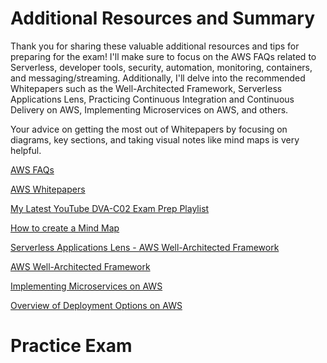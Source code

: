 # Additional Resources and Summary
Thank you for sharing these valuable additional resources and tips for preparing for the exam! I'll make sure to focus on the AWS FAQs related to Serverless, developer tools, security, automation, monitoring, containers, and messaging/streaming. Additionally, I'll delve into the recommended Whitepapers such as the Well-Architected Framework, Serverless Applications Lens, Practicing Continuous Integration and Continuous Delivery on AWS, Implementing Microservices on AWS, and others.

Your advice on getting the most out of Whitepapers by focusing on diagrams, key sections, and taking visual notes like mind maps is very helpful.

[AWS FAQs](https://aws.amazon.com/faqs/)

[AWS Whitepapers](https://aws.amazon.com/whitepapers/?whitepapers-main.sort-by=item.additionalFields.sortDate&whitepapers-main.sort-order=desc&awsf.whitepapers-content-type=*all&awsf.whitepapers-global-methodology=*all&awsf.whitepapers-tech-category=*all&awsf.whitepapers-industries=*all&awsf.whitepapers-business-category=*all)

[My Latest YouTube DVA-C02 Exam Prep Playlist](https://www.youtube.com/playlist?list=PLO_RNf7DHRZcg0o9wCnwBqhAk4PR2S-hC)

[How to create a Mind Map](https://www.youtube.com/watch?v=e67gvI0Xu3g)

[Serverless Applications Lens - AWS Well-Architected Framework](https://docs.aws.amazon.com/wellarchitected/latest/serverless-applications-lens/welcome.html)

[AWS Well-Architected Framework](https://docs.aws.amazon.com/wellarchitected/latest/framework/welcome.html)

[Implementing Microservices on AWS](https://docs.aws.amazon.com/whitepapers/latest/microservices-on-aws/microservices-on-aws.html)

[Overview of Deployment Options on AWS](https://docs.aws.amazon.com/whitepapers/latest/overview-deployment-options/welcome.html)

# Practice Exam
